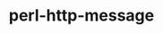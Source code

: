 ---
title: "perl-http-message"
layout: cache
categories: [package, v0.18.1]
meta: {"versions": ["6.13"], "compilers": ["gcc@=7.3.1"], "oss": ["amzn2"], "platforms": ["linux"], "targets": ["aarch64", "graviton2", "x86_64_v3", "x86_64_v4"], "stacks": ["aws-ahug", "aws-ahug-aarch64", "root"], "num_specs": 4, "num_specs_by_stack": {"root": 4, "aws-ahug-aarch64": 2, "aws-ahug": 2}}
spec_details: [{"hash": "ftnr2sv5256b2wmvvslgdjku6epmx7au", "compiler": "gcc@=7.3.1", "versions": ["6.13"], "os": "amzn2", "platform": "linux", "target": "aarch64", "variants": [], "stacks": ["root", "aws-ahug-aarch64"], "size": "-", "tarball": "https://binaries.spack.io/v0.18.1/build_cache/linux-amzn2-aarch64/gcc-7.3.1/perl-http-message-6.13/linux-amzn2-aarch64-gcc-7.3.1-perl-http-message-6.13-ftnr2sv5256b2wmvvslgdjku6epmx7au.spack"}, {"hash": "62ajmm745plgdoqhfn2v2tllfw37jyf2", "compiler": "gcc@=7.3.1", "versions": ["6.13"], "os": "amzn2", "platform": "linux", "target": "x86_64_v4", "variants": [], "stacks": ["root", "aws-ahug"], "size": "-", "tarball": "https://binaries.spack.io/v0.18.1/build_cache/linux-amzn2-x86_64_v4/gcc-7.3.1/perl-http-message-6.13/linux-amzn2-x86_64_v4-gcc-7.3.1-perl-http-message-6.13-62ajmm745plgdoqhfn2v2tllfw37jyf2.spack"}, {"hash": "2rbkuj4ocxh64h4fmtkwghxbhz6iv2dv", "compiler": "gcc@=7.3.1", "versions": ["6.13"], "os": "amzn2", "platform": "linux", "target": "graviton2", "variants": [], "stacks": ["root", "aws-ahug-aarch64"], "size": "-", "tarball": "https://binaries.spack.io/v0.18.1/build_cache/linux-amzn2-graviton2/gcc-7.3.1/perl-http-message-6.13/linux-amzn2-graviton2-gcc-7.3.1-perl-http-message-6.13-2rbkuj4ocxh64h4fmtkwghxbhz6iv2dv.spack"}, {"hash": "amewpjpmsjh3ivp5rfyv6qvviv5cqtih", "compiler": "gcc@=7.3.1", "versions": ["6.13"], "os": "amzn2", "platform": "linux", "target": "x86_64_v3", "variants": [], "stacks": ["root", "aws-ahug"], "size": "-", "tarball": "https://binaries.spack.io/v0.18.1/build_cache/linux-amzn2-x86_64_v3/gcc-7.3.1/perl-http-message-6.13/linux-amzn2-x86_64_v3-gcc-7.3.1-perl-http-message-6.13-amewpjpmsjh3ivp5rfyv6qvviv5cqtih.spack"}]
---